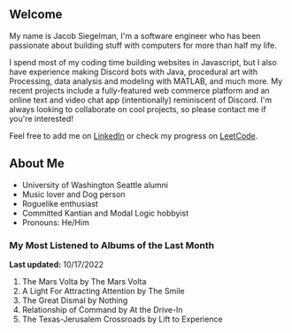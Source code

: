 
## Welcome
My name is Jacob Siegelman, I'm a software engineer who has been passionate about building stuff with computers for more than half my life.

I spend most of my coding time building websites in Javascript, but I also have experience making Discord bots with Java, procedural art with Processing, data analysis and modeling with MATLAB, and much more. My recent projects include a fully-featured web commerce platform and an online text and video chat app (intentionally) reminiscent of Discord. I'm always looking to collaborate on cool projects, so please contact me if you're interested!

Feel free to add me on [LinkedIn](https://www.linkedin.com/in/jacob-siegelman/) or check my progress on [LeetCode](https://leetcode.com/jsiegelman/).

## About Me
- University of Washington Seattle alumni
- Music lover and Dog person
- Roguelike enthusiast
- Committed Kantian and Modal Logic hobbyist
- Pronouns: He/Him

### My Most Listened to Albums of the Last Month
**Last updated:** 10/17/2022 <!-- lfm -->   
1. <!-- lfm -->The Mars Volta by The Mars Volta  
2. <!-- lfm -->A Light For Attracting Attention by The Smile  
3. <!-- lfm -->The Great Dismal by Nothing  
4. <!-- lfm -->Relationship of Command by At the Drive-In  
5. <!-- lfm -->The Texas-Jerusalem Crossroads by Lift to Experience  
